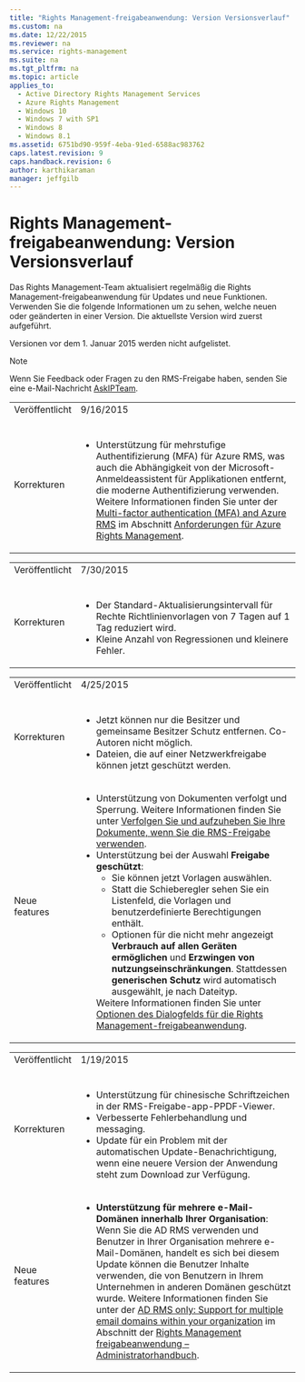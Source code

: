 ```yaml
---
title: "Rights Management-freigabeanwendung: Version Versionsverlauf"
ms.custom: na
ms.date: 12/22/2015
ms.reviewer: na
ms.service: rights-management
ms.suite: na
ms.tgt_pltfrm: na
ms.topic: article
applies_to: 
  - Active Directory Rights Management Services
  - Azure Rights Management
  - Windows 10
  - Windows 7 with SP1
  - Windows 8
  - Windows 8.1
ms.assetid: 6751bd90-959f-4eba-91ed-6588ac983762
caps.latest.revision: 9
caps.handback.revision: 6
author: karthikaraman
manager: jeffgilb
---
```

# Rights Management-freigabeanwendung: Version Versionsverlauf
Das Rights Management-Team aktualisiert regelmäßig die Rights Management-freigabeanwendung für Updates und neue Funktionen. Verwenden Sie die folgende Informationen um zu sehen, welche neuen oder geänderten in einer Version. Die aktuellste Version wird zuerst aufgeführt.

Versionen vor dem 1. Januar 2015 werden nicht aufgelistet.

> [!NOTE]
> Wenn Sie Feedback oder Fragen zu den RMS-Freigabe haben, senden Sie eine e-Mail-Nachricht [AskIPTeam](mailto:AskIPTeam@microsoft.com?subject=RMS%20sharing%20app:%20Feedback%20or%20question).

|||
|-|-|
|Veröffentlicht <br /> <br />|9/16/2015 <br /> <br />|
|Korrekturen <br /> <br />|<ul><li>Unterstützung für mehrstufige Authentifizierung (MFA) für Azure RMS, was auch die Abhängigkeit von der Microsoft-Anmeldeassistent für Applikationen entfernt, die moderne Authentifizierung verwenden.   Weitere Informationen finden Sie unter der [Multi-factor authentication (MFA) and Azure RMS](../../ems/AADRightsMgmt/Requirements-for-Azure-Rights-Management.md#BKMK_MFA)   im Abschnitt  [Anforderungen für Azure Rights Management](../../ems/AADRightsMgmt/Requirements-for-Azure-Rights-Management.md). </li> </ul>|


|||
|-|-|
|Veröffentlicht <br /> <br />|7/30/2015 <br /> <br />|
|Korrekturen <br /> <br />|<ul><li>Der Standard-Aktualisierungsintervall für Rechte Richtlinienvorlagen von 7 Tagen auf 1 Tag reduziert wird. </li><li>Kleine Anzahl von Regressionen und kleinere Fehler. </li> </ul>|


|||
|-|-|
|Veröffentlicht <br /> <br />|4/25/2015 <br /> <br />|
|Korrekturen <br /> <br />|<ul><li>Jetzt können nur die Besitzer und gemeinsame Besitzer Schutz entfernen. Co-Autoren nicht möglich. </li><li>Dateien, die auf einer Netzwerkfreigabe können jetzt geschützt werden. </li> </ul>|
|Neue features <br /> <br />|<ul><li>Unterstützung von Dokumenten verfolgt und Sperrung. Weitere Informationen finden Sie unter [Verfolgen Sie und aufzuheben Sie Ihre Dokumente, wenn Sie die RMS-Freigabe verwenden](../../ems/RMS_Client/Track-and-revoke-your-documents-when-you-use-the-RMS-sharing-application.md). </li><li>Unterstützung bei der Auswahl **Freigabe geschützt**:<ul><li>Sie können jetzt Vorlagen auswählen. </li><li>Statt die Schieberegler sehen Sie ein Listenfeld, die Vorlagen und benutzerdefinierte Berechtigungen enthält. </li><li>Optionen für die nicht mehr angezeigt **Verbrauch auf allen Geräten ermöglichen** und **Erzwingen von nutzungseinschränkungen**. Stattdessen **generischen Schutz** wird automatisch ausgewählt, je nach Dateityp. </li> </ul>   Weitere Informationen finden Sie unter [Optionen des Dialogfelds für die Rights Management-freigabeanwendung](../../ems/RMS_Client/Dialog-box-options-for-the-Rights-Management-sharing-application.md). </li> </ul>|


|||
|-|-|
|Veröffentlicht <br /> <br />|1/19/2015 <br /> <br />|
|Korrekturen <br /> <br />|<ul><li>Unterstützung für chinesische Schriftzeichen in der RMS-Freigabe-app-PPDF-Viewer. </li><li>Verbesserte Fehlerbehandlung und messaging. </li><li>Update für ein Problem mit der automatischen Update-Benachrichtigung, wenn eine neuere Version der Anwendung steht zum Download zur Verfügung. </li> </ul>|
|Neue features <br /> <br />|<ul><li>**Unterstützung für mehrere e-Mail-Domänen innerhalb Ihrer Organisation**: Wenn Sie die AD RMS verwenden und Benutzer in Ihrer Organisation mehrere e-Mail-Domänen, handelt es sich bei diesem Update können die Benutzer Inhalte verwenden, die von Benutzern in Ihrem Unternehmen in anderen Domänen geschützt wurde. Weitere Informationen finden Sie unter der [AD RMS only: Support for multiple email domains within your organization](../../ems/RMS_Client/Rights-Management-sharing-application-administrator-guide.md#BKMK_FederatedDomains) im Abschnitt der [Rights Management freigabeanwendung – Administratorhandbuch](../../ems/RMS_Client/Rights-Management-sharing-application-administrator-guide.md). </li> </ul>|
